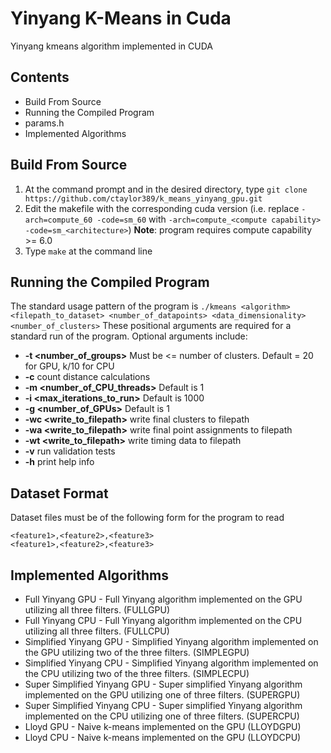 # Yinyang K-Means in Cuda
Yinyang kmeans algorithm implemented in CUDA

## Contents
- Build From Source
- Running the Compiled Program
- params.h
- Implemented Algorithms

## Build From Source
1. At the command prompt and in the desired directory, type `git clone https://github.com/ctaylor389/k_means_yinyang_gpu.git`
2. Edit the makefile with the corresponding cuda version (i.e. replace `-arch=compute_60 -code=sm_60` with `-arch=compute_<compute capability> -code=sm_<architecture>`) **Note**: program requires compute capability >= 6.0
3. Type `make` at the command line

## Running the Compiled Program
The standard usage pattern of the program is `./kmeans <algorithm> <filepath_to_dataset> <number_of_datapoints> <data_dimensionality> <number_of_clusters>` These positional arguments are required for a standard run of the program.
Optional arguments include:
-  **-t  <number_of_groups>** Must be <= number of clusters. Default = 20 for GPU, k/10 for CPU
-  **-c** count distance calculations
-  **-m <number_of_CPU_threads>** Default is 1
-  **-i <max_iterations_to_run>** Default is 1000
-  **-g <number_of_GPUs>** Default is 1
-  **-wc <write_to_filepath>** write final clusters to filepath
-  **-wa <write_to_filepath>** write final point assignments to filepath
-  **-wt <write_to_filepath>** write timing data to filepath
-  **-v** run validation tests
-  **-h** print help info

## Dataset Format
Dataset files must be of the following form for the program to read
```
<feature1>,<feature2>,<feature3>
<feature1>,<feature2>,<feature3>
```

## Implemented Algorithms
- Full Yinyang GPU - Full Yinyang algorithm implemented on the GPU utilizing all three filters. (FULLGPU)
- Full Yinyang CPU - Full Yinyang algorithm implemented on the CPU utilizing all three filters. (FULLCPU)
- Simplified Yinyang GPU - Simplified Yinyang algorithm implemented on the GPU utilizing two of the three filters. (SIMPLEGPU)
- Simplified Yinyang CPU - Simplified Yinyang algorithm implemented on the CPU utilizing two of the three filters. (SIMPLECPU)
- Super Simplified Yinyang GPU - Super simplified Yinyang algorithm implemented on the GPU utilizing one of three filters. (SUPERGPU)
- Super Simplified Yinyang CPU - Super simplified Yinyang algorithm implemented on the CPU utilizing one of three filters. (SUPERCPU)
- Lloyd GPU - Naive k-means implemented on the GPU (LLOYDGPU)
- Lloyd CPU - Naive k-means implemented on the GPU (LLOYDCPU)

